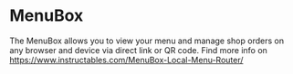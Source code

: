 # MenuBox
 The MenuBox allows you to view your menu and manage shop orders on any browser and device via direct link or QR code. Find more info on https://www.instructables.com/MenuBox-Local-Menu-Router/
